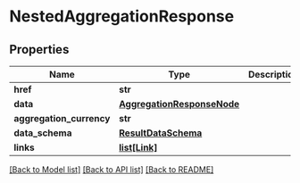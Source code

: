 # NestedAggregationResponse

## Properties
Name | Type | Description | Notes
------------ | ------------- | ------------- | -------------
**href** | **str** |  | [optional] 
**data** | [**AggregationResponseNode**](AggregationResponseNode.md) |  | [optional] 
**aggregation_currency** | **str** |  | [optional] 
**data_schema** | [**ResultDataSchema**](ResultDataSchema.md) |  | [optional] 
**links** | [**list[Link]**](Link.md) |  | [optional] 

[[Back to Model list]](../README.md#documentation-for-models) [[Back to API list]](../README.md#documentation-for-api-endpoints) [[Back to README]](../README.md)


